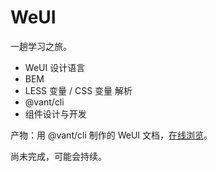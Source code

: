 # WeUI

一趟学习之旅。

- WeUI 设计语言
- BEM
- LESS 变量 / CSS 变量 解析
- @vant/cli
- 组件设计与开发

产物：用 @vant/cli 制作的 WeUI 文档，[在线浏览](https://web3d.github.io/weui/)。

尚未完成，可能会持续。


